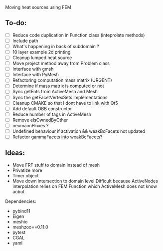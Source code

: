 Moving heat sources using FEM

To-do:
------
- [ ] Reduce code duplication in Function class (inteprolate methods)
- [ ] Include path
- [ ] What's happening in back of subdomain ?
- [ ] 10 layer example 2d printing
- [ ] Cleanup lumped heat source
- [ ] Move project method away from Problem class
- [ ] Interface with gmsh
- [ ] Interface with PyMesh
- [ ] Refactoring computation mass matrix (URGENT)
- [ ] Determine if mass matrix is computed or not
- [ ] Sync getEnts from ActiveMesh and Mesh
- [ ] Sync the getFacetVertexSets implementations
- [ ] Cleanup CMAKE so that I dont have to link with Qt5
- [ ] Add default OBB constructor
- [ ] Reduce number of tags in ActiveMesh
- [ ] Remove elsOwnedByOther
- [ ] neumannFluxes ?
- [ ] Undefined behaviour if activation && weakBcFacets not updated
- [ ] Refactor gammaFacets into weakBcFacets?

Ideas:
------
- Move FRF stuff to domain instead of mesh
- Privatize more
- Timer object
- Move down intersection to domain level
Difficult because ActiveNodes interpolation relies on
FEM Function which ActiveMesh does not know aobut

Dependencies:

- pybind11
- Eigen
- meshio
- meshzoo==0.11.0
- pytest
- CGAL
- yaml
